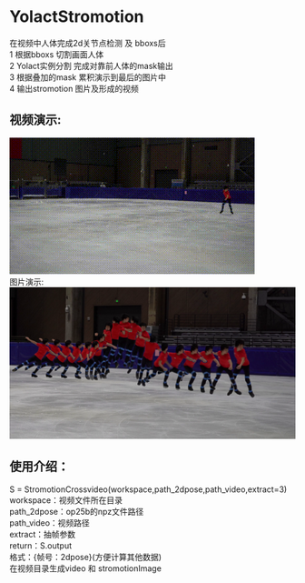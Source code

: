 # YolactStromotion
在视频中人体完成2d关节点检测 及 bboxs后  
1 根据bboxs  切割画面人体  
2 Yolact实例分割 完成对靠前人体的mask输出   
3 根据叠加的mask 累积演示到最后的图片中  
4 输出stromotion 图片及形成的视频
## 视频演示:  
![image](https://github.com/usingnamexia/YolactStromotion/blob/main/demo/StromtionCrossVideo.gif)  
图片演示:  
![image](https://github.com/usingnamexia/YolactStromotion/blob/main/demo/StromtionCrossVideo_mini.png)  
## 使用介绍：  
S = StromotionCrossvideo(workspace,path_2dpose,path_video,extract=3)  
workspace：视频文件所在目录  
path_2dpose：op25b的npz文件路径  
path_video：视频路径  
extract：抽帧参数  
return：S.output  
格式：{帧号：2dpose}(方便计算其他数据)  
在视频目录生成video 和 stromotionImage  
